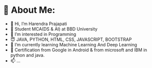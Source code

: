 # 💫 About Me:
- 👋 Hi, I’m Harendra Prajapati
- 🏫 Student MCA(DS & AI) at BBD University
- 👀 I’m interested in Programming
- 😇 JAVA, PYTHON, HTML, CSS, JAVASCRIPT, BOOTSTRAP
- 🌱 I’m currently learning Machine Learning And Deep Learning
- 💞️ Certification from Google in Android & from microsoft and IBM in python and java.
- 📫  ...

<!---
harendraprajapati72/harendraprajapati72 is a ✨ special ✨ repository because its `README.md` (this file) appears on your GitHub profile.
You can click the Preview link to take a look at your changes.
--->
